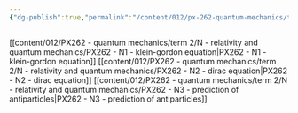 ```yaml
---
{"dg-publish":true,"permalink":"/content/012/px-262-quantum-mechanics/term-2/n-relativity-and-quantum-mechanics/n-relativity-and-quantum-mechanics/","noteIcon":"1","created":"2025-03-06T10:09:46.683+00:00","updated":"2025-03-13T12:38:11.291+00:00"}
---
```


[[content/012/PX262 - quantum mechanics/term 2/N - relativity and quantum mechanics/PX262 - N1 - klein-gordon equation\|PX262 - N1 - klein-gordon equation]]
[[content/012/PX262 - quantum mechanics/term 2/N - relativity and quantum mechanics/PX262 - N2 - dirac equation\|PX262 - N2 - dirac equation]]
[[content/012/PX262 - quantum mechanics/term 2/N - relativity and quantum mechanics/PX262 - N3 - prediction of antiparticles\|PX262 - N3 - prediction of antiparticles]]
